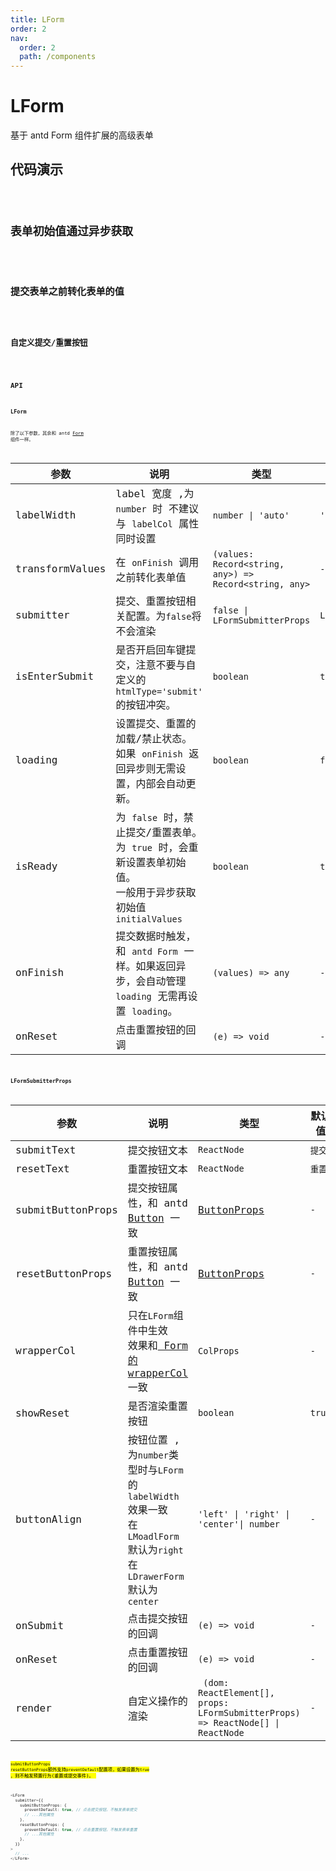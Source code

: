```yaml
---
title: LForm
order: 2
nav:
  order: 2
  path: /components
---
```


# LForm

基于 antd Form 组件扩展的高级表单

## 代码演示

<code src='./demos/Demo1.tsx'  title='基础代码' description='基础代码' >

## 表单初始值通过异步获取

<code src='./demos/Demo5.tsx' title='表单初始值通过异步获取' description='表单初始值通过异步获取' >

## 提交表单之前转化表单的值

<code src='./demos/Demo2.tsx' title='提交表单之前转化表单的值' description='提交表单之前转化表单的值' >

## 自定义提交/重置按钮

<code src='./demos/Demo3.tsx' title='自定义提交/重置按钮' description='自定义提交/重置按钮' >

## API

### LForm

除了以下参数，其余和 antd [Form](https://ant-design.gitee.io/components/form-cn/#Form) 组件一样。

| 参数 | 说明 | 类型 | 默认值 |
| --- | --- | --- | --- |
| labelWidth | label 宽度 ,为 `number` 时 不建议与 `labelCol` 属性同时设置 | `number \| 'auto'` | `'auto'` |
| transformValues | 在 `onFinish` 调用之前转化表单值 | `(values: Record<string, any>) => Record<string, any>` | `-` |
| submitter | 提交、重置按钮相关配置。为`false`将不会渲染 | `false \| LFormSubmitterProps` | `LFormSubmitterProps` |
| isEnterSubmit | 是否开启回车键提交，注意不要与自定义的 `htmlType='submit'` 的按钮冲突。 | `boolean` | `true` |
| loading | 设置提交、重置的加载/禁止状态。<br/>如果 `onFinish` 返回异步则无需设置，内部会自动更新。 | `boolean` | `false` |
| isReady | 为 `false` 时，禁止提交/重置表单。<br/>为 `true` 时，会重新设置表单初始值。<br/>一般用于异步获取初始值`initialValues` | `boolean` | `true` |
| onFinish | 提交数据时触发，和 `antd Form` 一样。如果返回异步，会自动管理 `loading` 无需再设置 `loading`。 | `(values) => any` | `-` |
| onReset | 点击重置按钮的回调 | `(e) => void` | `-` |

### LFormSubmitterProps

| 参数 | 说明 | 类型 | 默认值 |
| --- | --- | --- | --- |
| submitText | 提交按钮文本 | `ReactNode` | `提交` |
| resetText | 重置按钮文本 | `ReactNode` | `重置` |
| submitButtonProps | 提交按钮属性，和 antd [Button](https://4x.ant.design/components/button-cn/#API) 一致 | [ButtonProps](https://4x.ant.design/components/button-cn/#API) | `-` |
| resetButtonProps | 重置按钮属性，和 antd [Button](https://4x.ant.design/components/button-cn/#API) 一致 | [ButtonProps](https://4x.ant.design/components/button-cn/#API) | `-` |
| wrapperCol | 只在`LForm`组件中生效 </br>效果和[ Form 的 wrapperCol](https://4x.ant.design/components/form-cn/#API)一致 | `ColProps` | `-` |
| showReset | 是否渲染重置按钮 | `boolean` | `true` |
| buttonAlign | 按钮位置 , 为`number`类型时与`LForm`的`labelWidth`效果一致<br>在 `LMoadlForm` 默认为`right`<br>在 `LDrawerForm` 默认为`center` | `'left' \| 'right' \| 'center'\| number` | `-` |
| onSubmit | 点击提交按钮的回调 | `(e) => void` | `-` |
| onReset | 点击重置按钮的回调 | `(e) => void` | `-` |
| render | 自定义操作的渲染 | ` (dom: ReactElement[], props: LFormSubmitterProps) => ReactNode[] \| ReactNode` | `-` |

<mark>`submitButtonProps` `resetButtonProps`额外支持`preventDefault`配置项，如果设置为`true` ，则不触发预置行为(重置或提交事件)。 <mark>

```ts
<LForm
  submitter={{
    submitButtonProps: {
      preventDefault: true, // 点击提交按钮，不触发表单提交
      // ...其他属性
    },
    resetButtonProps: {
      preventDefault: true, // 点击重置按钮，不触发表单重置
      // ...其他属性
    },
  }}
>
  // ...
</LForm>
```
